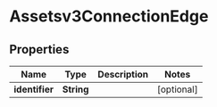 

# Assetsv3ConnectionEdge


## Properties

| Name | Type | Description | Notes |
|------------ | ------------- | ------------- | -------------|
|**identifier** | **String** |  |  [optional] |



